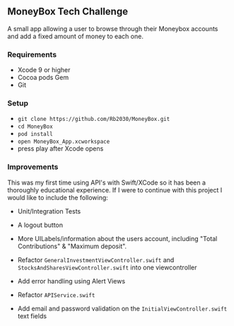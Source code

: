 
## MoneyBox Tech Challenge ## 


A small app allowing a user to browse through their Moneybox accounts and add a fixed amount of money to each one.

 ### Requirements ###
 
- Xcode 9 or higher
- Cocoa pods Gem
- Git

### Setup ###

- `git clone https://github.com/Rb2030/MoneyBox.git`
- `cd MoneyBox`
- `pod install`
- `open MoneyBox_App.xcworkspace`
- press play after Xcode opens


### Improvements ### 

This was my first time using API's with Swift/XCode so it has been a thoroughly educational experience. If I were to continue with this project I would like to include the following:

- Unit/Integration Tests

- A logout button

- More UILabels/information about the users account, including "Total Contributions" & "Maximum deposit".

- Refactor `GeneralInvestmentViewController.swift` and `StocksAndSharesViewController.swift` into one viewcontroller

- Add error handling using Alert Views

- Refactor `APIService.swift`

- Add email and password validation on the `InitialViewController.swift` text fields


